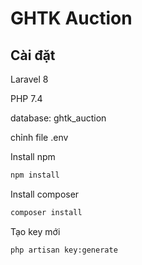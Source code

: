 # GHTK Auction

## Cài đặt

Laravel 8

PHP 7.4

database: ghtk_auction

chỉnh file .env 

Install npm
```bash
npm install
```

Install composer
```bash
composer install
 ```
 
 Tạo key mới
 ```bash
 php artisan key:generate
```

